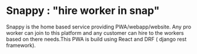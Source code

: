 # Snappy : "hire worker in snap"

Snappy is the home based service providing PWA/webapp/website. Any pro worker can join to this platform and any customer can hire to the workers based on there needs.This PWA is build using React and DRF ( django rest framework).

